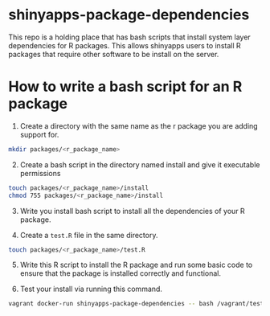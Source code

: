 shinyapps-package-dependencies
==============================

This repo is a holding place that has bash scripts that install system layer dependencies for R packages. This allows shinyapps users to install R packages that require other software to be install on the server.

How to write a bash script for an R package
===========================================

1. Create a directory with the same name as the r package you are adding support for.

```bash
mkdir packages/<r_package_name>
```

2. Create a bash script in the directory named install and give it executable permissions

```bash
touch packages/<r_package_name>/install
chmod 755 packages/<r_package_name>/install
```

3. Write you install bash script to install all the dependencies of your R package.

4. Create a `test.R` file in the same directory.

```bash
touch packages/<r_package_name>/test.R
```

5. Write this R script to install the R package and run some basic code to ensure that the package is installed correctly and functional.

4. Test your install via running this command.

```bash
vagrant docker-run shinyapps-package-dependencies -- bash /vagrant/test <r_package_name>
```
